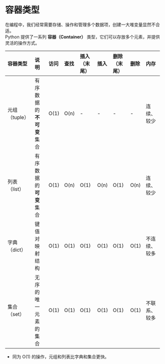# 容器类型

在编程中，我们经常需要存储、操作和管理多个数据项，创建一大堆变量显然不合适。  
Python 提供了一系列 **容器（Container）** 类型，它们可以存放多个元素，并提供灵活的操作方式。

| 容器类型      | 说明                           | 访问  | 查找 | 插入（末尾）| 插入 | 删除（末尾） | 删除 | 内存       |
| :-           | :-                             | :-    | :-   | :-        | :-   | :-          | :-  | :-        |
| 元组（tuple） | 有序数据的 **不可变** 集合      | O(1)  | O(n) | -         | -    | -           | -    | 连续、较少 |
| 列表（list）  | 有序数据的 **可变** 集合        | O(1)  | O(n) | O(1)      | O(n) | O(1)        | O(n) | 连续、较少 |
| 字典（dict）  | 键值对映射结构                 | O(1)  | O(1) | O(1)      | O(1) | O(1)        | O(1) | 不连续、较多 |
| 集合（set）   | 无序的唯一元素的集合            | O(1)  | O(1) | O(1)      | O(1) | O(1)        | O(1) | 不联系、较多 |

* 同为 O(1) 的操作，元组和列表比字典和集合更快。